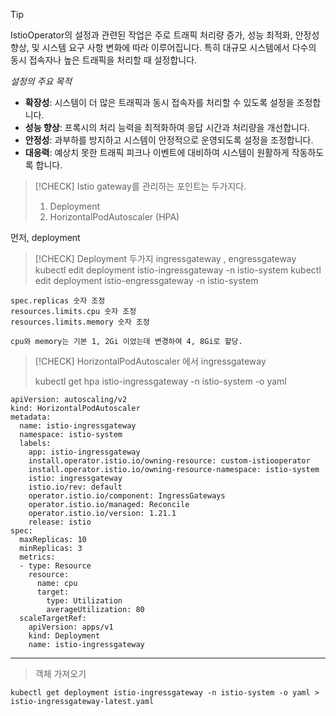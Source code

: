 > [!TIP] 
> IstioOperator의 설정과 관련된 작업은 주로 트래픽 처리량 증가, 성능 최적화, 안정성 향상, 및 시스템 요구 사항 변화에 따라 이루어집니다. 특히 대규모 시스템에서 다수의 동시 접속자나 높은 트래픽을 처리할 때 설정합니다. 

*설정의 주요 목적*
- **확장성**: 시스템이 더 많은 트래픽과 동시 접속자를 처리할 수 있도록 설정을 조정합니다.
- **성능 향상**: 프록시의 처리 능력을 최적화하여 응답 시간과 처리량을 개선합니다.
- **안정성**: 과부하를 방지하고 시스템이 안정적으로 운영되도록 설정을 조정합니다.
- **대응력**: 예상치 못한 트래픽 피크나 이벤트에 대비하여 시스템이 원활하게 작동하도록 합니다.

> [!CHECK] Istio gateway를 관리하는 포인트는 두가지다.
> 
> 1. Deployment
> 2. HorizontalPodAutoscaler (HPA)

먼저, deployment

> [!CHECK] Deployment 두가지 ingressgateway , engressgateway
> kubectl edit deployment istio-ingressgateway -n istio-system
> kubectl edit deployment istio-engressgateway -n istio-system
```Shell
spec.replicas 숫자 조정
resources.limits.cpu 숫자 조정
resources.limits.memory 숫자 조정

cpu와 memory는 기본 1, 2Gi 이었는데 변경하여 4, 8Gi로 할당.
```

> [!CHECK] HorizontalPodAutoscaler 에서 ingressgateway
> 
> kubectl get hpa istio-ingressgateway -n istio-system -o yaml
```Shell
apiVersion: autoscaling/v2
kind: HorizontalPodAutoscaler
metadata:
  name: istio-ingressgateway
  namespace: istio-system
  labels:
    app: istio-ingressgateway
    install.operator.istio.io/owning-resource: custom-istiooperator
    install.operator.istio.io/owning-resource-namespace: istio-system
    istio: ingressgateway
    istio.io/rev: default
    operator.istio.io/component: IngressGateways
    operator.istio.io/managed: Reconcile
    operator.istio.io/version: 1.21.1
    release: istio
spec:
  maxReplicas: 10
  minReplicas: 3
  metrics:
  - type: Resource
    resource:
      name: cpu
      target:
        type: Utilization
        averageUtilization: 80
  scaleTargetRef:
    apiVersion: apps/v1
    kind: Deployment
    name: istio-ingressgateway
```

___
> 객체 가져오기
```Shell
kubectl get deployment istio-ingressgateway -n istio-system -o yaml > istio-ingressgateway-latest.yaml
```
